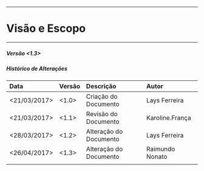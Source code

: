 
---

# Visão e Escopo

---

##### Versão &lt;1.3&gt;







	

##### **Histórico de Alterações**

| **Data** | **Versão** | **Descrição** | **Autor** |
| :--- | :--- | :--- | :--- |
| &lt;21/03/2017&gt; | &lt;1.0&gt; | Criação do Documento | Lays Ferreira |
| &lt;21/03/2017&gt; | &lt;1.1&gt; | Revisão do Documento | Karoline.França |
| &lt;28/03/2017&gt; | &lt;1.2&gt; | Alteração do Documento | Lays Ferreira |
| &lt;26/04/2017&gt; | &lt;1.3&gt; | Alteração do Documento | Raimundo Nonato |
|   |   |   |   |

  
  


